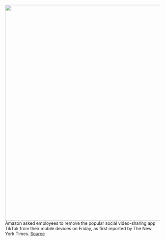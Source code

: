 <img src='https://cdn.vox-cdn.com/thumbor/j830uITXI3D5z5bVU-bHNuCnpV4=/0x0:2040x1360/1200x800/filters:focal(857x517:1183x843)/cdn.vox-cdn.com/uploads/chorus_image/image/67042105/acastro_190723_1777_tiktok_0001.0.0.jpg' width='700px' /><br/>
Amazon asked employees to remove the popular social video-sharing app TikTok from their mobile devices on Friday, as first reported by The New York Times.
<a href='https://www.theverge.com/2020/7/10/21320196/amazon-employees-tiktok-uninstall-email-trump-administration-pompeo-ban'> Source <a/>